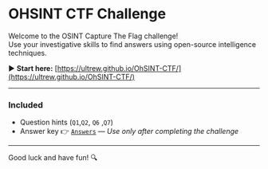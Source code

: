 # OHSINT CTF Challenge

Welcome to the OSINT Capture The Flag challenge!  
Use your investigative skills to find answers using open-source intelligence techniques.

▶️ **Start here:** [https://ultrew.github.io/OhSINT-CTF/](https://ultrew.github.io/OhSINT-CTF/)

---

### Included

- Question hints (`Q1`,`Q2`, `Q6` ,`Q7`)
- Answer key 👉 [`Answers`](./ohsint_ans.jpg) — *Use only after completing the challenge*

---

Good luck and have fun! 🔍
